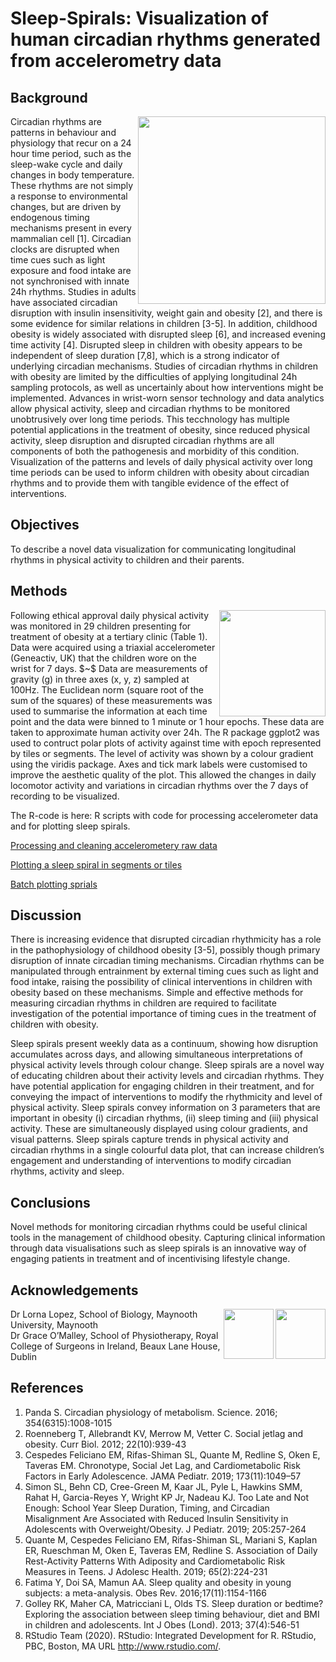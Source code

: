 # Sleep-Spirals: Visualization of human circadian rhythms generated from accelerometry data




## Background</summary>
<img align="right" width=300 src="https://user-images.githubusercontent.com/29300100/195515257-780e10eb-f95e-45d9-95ed-c7a42a74e612.png">
Circadian rhythms are patterns in behaviour and physiology that recur on a 24 hour time period, such as the sleep-wake cycle and daily changes in body temperature. These rhythms are not simply a response to environmental changes, but are driven by endogenous timing mechanisms present in every mammalian cell [1]. Circadian clocks are disrupted when time cues such as light exposure and food intake are not synchronised with innate 24h rhythms. Studies in adults have associated circadian disruption with insulin insensitivity, weight gain and obesity [2], and there is some evidence for similar relations in children [3-5]. In addition, childhood obesity is widely associated with disrupted sleep [6], and increased evening time activity [4]. Disrupted sleep in children with obesity appears to be independent of sleep duration [7,8], which is a strong indicator of underlying circadian mechanisms. Studies of circadian rhythms in children with obesity are limited by the difficulties of applying longitudinal 24h sampling protocols, as well as uncertainly about how interventions might be implemented. Advances in wrist-worn sensor technology and data analytics allow physical activity, sleep and circadian rhythms to be monitored unobtrusively over long time periods. This tecchnology has multiple potential applications in the treatment of obesity, since reduced physical activity, sleep disruption and disrupted circadian rhythms are all components of both the pathogenesis and morbidity of this condition. Visualization of the patterns and levels of daily physical activity over long time periods can be used to inform children with
obesity about circadian rhythms and to provide them with tangible evidence of the effect of interventions. 
 </details>
 
##  Objectives
To describe a novel data visualization for communicating longitudinal rhythms in physical activity to children and their parents.

##  Methods
<img align="right" width=170 src="https://user-images.githubusercontent.com/29300100/195515689-7d6a3329-e15d-4f60-a135-1f171d68037d.png">
Following ethical approval daily physical activity was monitored in 29 children presenting for treatment of obesity at a tertiary clinic (Table 1). Data were acquired using a triaxial accelerometer (Geneactiv, UK) that the children wore on the wrist for 7 days.
$~$
Data are measurements of gravity (g) in three axes (x, y, z) sampled at 100Hz.  The Euclidean norm (square root of the sum of the squares) of these measurements was used to summarise the information at each time point and the data were binned to 1 minute or 1 hour epochs.  These data are taken to approximate human activity over 24h.  The R package ggplot2 was used to contruct polar plots of activity against time with epoch represented by tiles or segments.  The level of activity was shown by a colour gradient using the viridis package. Axes and tick mark labels were customised to improve the aesthetic quality of the plot.  This allowed the changes in daily locomotor activity and variations in circadian rhythms over the 7 days of recording to be visualized.

The R-code is here:
R scripts with code for processing accelerometer data and for plotting sleep spirals.  

[Processing and cleaning accelerometery raw data](https://github.com/cawyse9/Sleep-Spirals\analysis\Spirals_data_cleaning.R)  

[Plotting a sleep spiral in segments or tiles](\analysis\Spirals_plotting.R)  

[Batch plotting sprials](\analysis\Spirals_batch.R)  

## Discussion

There is increasing evidence that disrupted circadian rhythmicity has a role in the pathophysiology of childhood obesity [3-5], possibly though primary disruption of innate circadian timing mechanisms. Circadian rhythms can be manipulated through entrainment by external timing cues such as light and food intake, raising the possibility of clinical interventions in children with obesity based on these mechanisms. Simple and effective methods for measuring circadian rhythms in children are required to facilitate investigation of the potential importance of timing cues in the treatment of children with obesity.

Sleep spirals present weekly data as a continuum, showing how disruption accumulates across days, and allowing simultaneous interpretations of physical activity levels through colour change. Sleep spirals are a novel way of educating children about their activity levels and circadian rhythms. They have potential application for engaging children in their treatment, and for conveying the impact of interventions to modify the rhythmicity and level of physical activity. Sleep spirals convey information on 3 parameters that are important in obesity (i) circadian rhythms, (ii) sleep timing and (iii) physical activity. These are simultaneously displayed using colour gradients, and visual patterns. Sleep spirals capture trends in physical activity and circadian rhythms in a single colourful data plot, that can increase children’s engagement and understanding of interventions to modify circadian rhythms, activity and sleep.

## Conclusions
Novel methods for monitoring circadian rhythms could be useful clinical tools in the management of childhood obesity. Capturing clinical information through data visualisations such as sleep spirals is an innovative way of engaging patients in treatment and of incentivising lifestyle change.

## Acknowledgements
<img align="right" height=80 src="https://user-images.githubusercontent.com/29300100/195516741-adf8db9d-c284-4667-967b-9469ca2428b5.png"> <img align="right" height=80 src="https://user-images.githubusercontent.com/29300100/195517055-f7731b8e-8d6b-4915-88ea-52e9427d8a04.png">


Dr Lorna Lopez, School of Biology, Maynooth University, Maynooth  
Dr Grace O’Malley, School of Physiotherapy, Royal College of Surgeons in Ireland, Beaux Lane House, Dublin

## References
1. Panda S. Circadian physiology of metabolism. Science. 2016; 354(6315):1008-1015
2. Roenneberg T, Allebrandt KV, Merrow M, Vetter C. Social jetlag and obesity. Curr Biol. 2012; 22(10):939-43
3. Cespedes Feliciano EM, Rifas-Shiman SL, Quante M, Redline S, Oken E, Taveras EM. Chronotype, Social Jet Lag, and Cardiometabolic Risk Factors in Early Adolescence.
JAMA Pediatr. 2019; 173(11):1049–57
4. Simon SL, Behn CD, Cree-Green M, Kaar JL, Pyle L, Hawkins SMM, Rahat H, Garcia-Reyes Y, Wright KP Jr, Nadeau KJ. Too Late and Not Enough: School Year Sleep
Duration, Timing, and Circadian Misalignment Are Associated with Reduced Insulin Sensitivity in Adolescents with Overweight/Obesity. J Pediatr. 2019; 205:257-264
5. Quante M, Cespedes Feliciano EM, Rifas-Shiman SL, Mariani S, Kaplan ER, Rueschman M, Oken E, Taveras EM, Redline S. Association of Daily Rest-Activity Patterns With
Adiposity and Cardiometabolic Risk Measures in Teens. J Adolesc Health. 2019; 65(2):224-231
6. Fatima Y, Doi SA, Mamun AA. Sleep quality and obesity in young subjects: a meta-analysis. Obes Rev. 2016;17(11):1154-1166
7. Golley RK, Maher CA, Matricciani L, Olds TS. Sleep duration or bedtime? Exploring the association between sleep timing behaviour, diet and BMI in children and adolescents.
Int J Obes (Lond). 2013; 37(4):546-51
8. RStudio Team (2020). RStudio: Integrated Development for R. RStudio, PBC, Boston, MA URL http://www.rstudio.com/.

